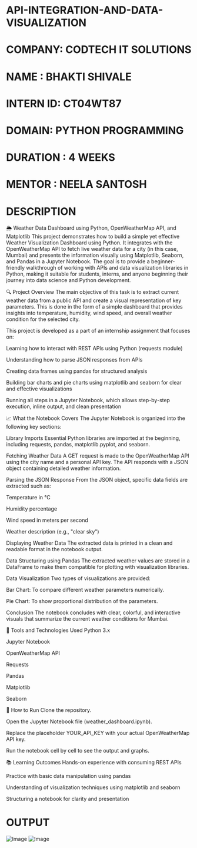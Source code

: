 # API-INTEGRATION-AND-DATA-VISUALIZATION

# COMPANY: CODTECH IT SOLUTIONS

# NAME : BHAKTI SHIVALE

# INTERN ID: CT04WT87

# DOMAIN: PYTHON PROGRAMMING

# DURATION : 4 WEEKS

# MENTOR : NEELA SANTOSH

# DESCRIPTION

🌦️ Weather Data Dashboard using Python, OpenWeatherMap API, and Matplotlib
This project demonstrates how to build a simple yet effective Weather Visualization Dashboard using Python. It integrates with the OpenWeatherMap API to fetch live weather data for a city (in this case, Mumbai) and presents the information visually using Matplotlib, Seaborn, and Pandas in a Jupyter Notebook. The goal is to provide a beginner-friendly walkthrough of working with APIs and data visualization libraries in Python, making it suitable for students, interns, and anyone beginning their journey into data science and Python development.

🔍 Project Overview
The main objective of this task is to extract current weather data from a public API and create a visual representation of key parameters. This is done in the form of a simple dashboard that provides insights into temperature, humidity, wind speed, and overall weather condition for the selected city.

This project is developed as a part of an internship assignment that focuses on:

Learning how to interact with REST APIs using Python (requests module)

Understanding how to parse JSON responses from APIs

Creating data frames using pandas for structured analysis

Building bar charts and pie charts using matplotlib and seaborn for clear and effective visualizations

Running all steps in a Jupyter Notebook, which allows step-by-step execution, inline output, and clean presentation

📈 What the Notebook Covers
The Jupyter Notebook is organized into the following key sections:

Library Imports
Essential Python libraries are imported at the beginning, including requests, pandas, matplotlib.pyplot, and seaborn.

Fetching Weather Data
A GET request is made to the OpenWeatherMap API using the city name and a personal API key. The API responds with a JSON object containing detailed weather information.

Parsing the JSON Response
From the JSON object, specific data fields are extracted such as:

Temperature in °C

Humidity percentage

Wind speed in meters per second

Weather description (e.g., "clear sky")

Displaying Weather Data
The extracted data is printed in a clean and readable format in the notebook output.

Data Structuring using Pandas
The extracted weather values are stored in a DataFrame to make them compatible for plotting with visualization libraries.

Data Visualization
Two types of visualizations are provided:

Bar Chart: To compare different weather parameters numerically.

Pie Chart: To show proportional distribution of the parameters.

Conclusion
The notebook concludes with clear, colorful, and interactive visuals that summarize the current weather conditions for Mumbai.

🔧 Tools and Technologies Used
Python 3.x

Jupyter Notebook

OpenWeatherMap API

Requests

Pandas

Matplotlib

Seaborn

📌 How to Run
Clone the repository.

Open the Jupyter Notebook file (weather_dashboard.ipynb).

Replace the placeholder YOUR_API_KEY with your actual OpenWeatherMap API key.

Run the notebook cell by cell to see the output and graphs.

📚 Learning Outcomes
Hands-on experience with consuming REST APIs

Practice with basic data manipulation using pandas

Understanding of visualization techniques using matplotlib and seaborn

Structuring a notebook for clarity and presentation

# OUTPUT

![Image](https://github.com/user-attachments/assets/5c712959-430d-4633-9321-6826ae3dbbed)
![Image](https://github.com/user-attachments/assets/4c64af28-8e8d-4b9d-9a0c-5e5979f78581)
